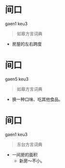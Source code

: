 # 间口
gaen1 keu3
> 如皋方言词典
- 房屋的左右跨度

# 间口
gaen5 keu3
> 如皋方言词典
- 换一种口味、吃其他食品。

# 间口
gaen1 keu3
> 东台方言词典
- 一间房的面积
  - 新房～不小。

